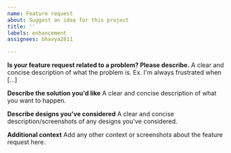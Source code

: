 ```yaml
---
name: Feature request
about: Suggest an idea for this project
title: ''
labels: enhancement
assignees: bhavya2611

---
```


**Is your feature request related to a problem? Please describe.**
A clear and concise description of what the problem is. Ex. I'm always frustrated when [...]

**Describe the solution you'd like**
A clear and concise description of what you want to happen.

**Describe designs you've considered**
A clear and concise description/screenshots of any designs you've considered.

**Additional context**
Add any other context or screenshots about the feature request here.
